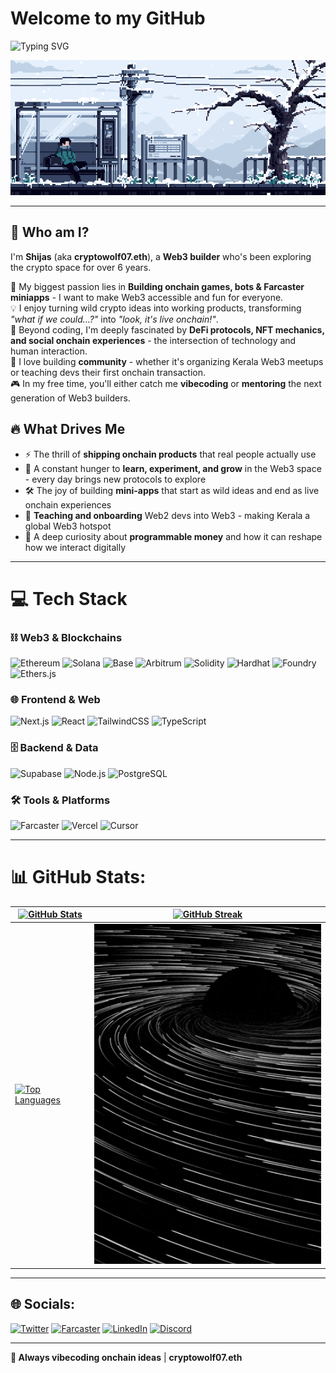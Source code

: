 # Welcome to my GitHub

![Typing SVG](https://readme-typing-svg.demolab.com?font=Fira+Code&size=26&duration=4000&pause=800&color=22D3EE&width=800&lines=🌴+Building+Web3+from+Kerala;🚀+Onboarding+Web2+devs+into+Web3;🌀+6+Years+in+Crypto;🎯+Dream%3A+Kerala's+Web3+Leader)

![PixeLɑnd](assets/PixeLɑnd%20◇.gif)

---

## 🌌 Who am I?

I'm **Shijas** (aka **cryptowolf07.eth**), a **Web3 builder** who's been exploring the crypto space for over 6 years.

🚀 My biggest passion lies in **Building onchain games, bots & Farcaster miniapps** - I want to make Web3 accessible and fun for everyone.  
💡 I enjoy turning wild crypto ideas into working products, transforming _"what if we could...?"_ into _"look, it's live onchain!"_.  
🌠 Beyond coding, I'm deeply fascinated by **DeFi protocols, NFT mechanics, and social onchain experiences** \- the intersection of technology and human interaction.  
📖 I love building **community** - whether it's organizing Kerala Web3 meetups or teaching devs their first onchain transaction.  
🎮 In my free time, you'll either catch me **vibecoding** or **mentoring** the next generation of Web3 builders.

## 🔥 What Drives Me

* ⚡ The thrill of **shipping onchain products** that real people actually use
* 🌱 A constant hunger to **learn, experiment, and grow** in the Web3 space - every day brings new protocols to explore
* 🛠️ The joy of building **mini-apps** that start as wild ideas and end as live onchain experiences
* 🤝 **Teaching and onboarding** Web2 devs into Web3 - making Kerala a global Web3 hotspot
* 🌌 A deep curiosity about **programmable money** and how it can reshape how we interact digitally

---

# 💻 Tech Stack

### ⛓️ Web3 & Blockchains

![Ethereum](https://img.shields.io/badge/Ethereum-627EEA?logo=ethereum&logoColor=white)
![Solana](https://img.shields.io/badge/Solana-9945FF?logo=solana&logoColor=white)
![Base](https://img.shields.io/badge/Base-0052FF?logo=coinbase&logoColor=white)
![Arbitrum](https://img.shields.io/badge/Arbitrum-2D374B?logo=arbitrum&logoColor=white)
![Solidity](https://img.shields.io/badge/Solidity-363636?logo=solidity&logoColor=white)
![Hardhat](https://img.shields.io/badge/Hardhat-F7DF1E?logo=hardhat&logoColor=000)
![Foundry](https://img.shields.io/badge/Foundry-111111?logo=forge&logoColor=white)
![Ethers.js](https://img.shields.io/badge/Ethers.js-2536EB?logo=ethereum&logoColor=white)

### 🌐 Frontend & Web

![Next.js](https://img.shields.io/badge/Next.js-000000?logo=nextdotjs&logoColor=white)
![React](https://img.shields.io/badge/React-61DAFB?logo=react&logoColor=white)
![TailwindCSS](https://img.shields.io/badge/Tailwind-06B6D4?logo=tailwindcss&logoColor=white)
![TypeScript](https://img.shields.io/badge/TypeScript-3178C6?logo=typescript&logoColor=white)

### 🗄️ Backend & Data

![Supabase](https://img.shields.io/badge/Supabase-3ECF8E?logo=supabase&logoColor=white)
![Node.js](https://img.shields.io/badge/Node.js-339933?logo=nodedotjs&logoColor=white)
![PostgreSQL](https://img.shields.io/badge/PostgreSQL-316192?logo=postgresql&logoColor=white)

### 🛠️ Tools & Platforms

![Farcaster](https://img.shields.io/badge/Farcaster-6F3AFF?logoColor=white)
![Vercel](https://img.shields.io/badge/Vercel-000000?logo=vercel&logoColor=white)
![Cursor](https://img.shields.io/badge/Cursor-000000?logo=cursor&logoColor=white)

---

# 📊 GitHub Stats:

| [![GitHub Stats](https://github-readme-stats.vercel.app/api?username=Shijas786&theme=gotham&hide_border=false&include_all_commits=true&count_private=true)](https://github.com/Shijas786) | [![GitHub Streak](https://streak-stats.demolab.com?user=Shijas786&theme=gotham&hide_border=false)](https://github.com/Shijas786) |
| ------------------------------------------------------------------------------------------------------------------------------------------------------------------------------------------------- | --------------------------------------------------------------------------------------------------------------------------------- |
| [![Top Languages](https://github-readme-stats.vercel.app/api/top-langs/?username=Shijas786&theme=gotham&hide_border=false&include_all_commits=true&count_private=true&layout=compact)](https://github.com/Shijas786) | ![Blackhole](assets/blackhole.gif) |

---

## 🌐 Socials:

[![Twitter](https://img.shields.io/badge/Twitter-1DA1F2?logo=twitter&logoColor=white)](https://twitter.com/Shijas786)
[![Farcaster](https://img.shields.io/badge/Farcaster-6F3AFF?logoColor=white)](https://warpcast.com/cryptowolf07)
[![LinkedIn](https://img.shields.io/badge/LinkedIn-0077B5?logo=linkedin&logoColor=white)](https://linkedin.com/in/shijas786)
[![Discord](https://img.shields.io/badge/Discord-5865F2?logo=discord&logoColor=white)](https://discord.com/users/cryptowolf07#92901)

---

**🐺 Always vibecoding onchain ideas** | **cryptowolf07.eth**
